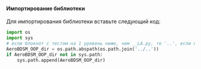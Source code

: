 #### Импортирование библиотеки

Для импортирования библиотеки вставьте следующий код:
```python
import os
import sys
# если блокнот с тестом на 1 уровень ниже, чем __LA.py, то '..', если на 2 - '../..' и т.д.
AeroBDSM_OOP_dir = os.path.abspath(os.path.join('../..'))
if AeroBDSM_OOP_dir not in sys.path:
    sys.path.append(AeroBDSM_OOP_dir)
```